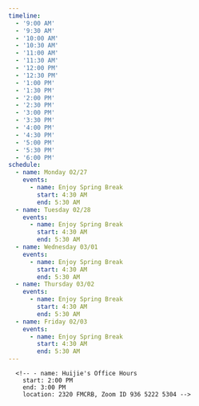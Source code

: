 ```yaml
---
timeline:
  - '9:00 AM'
  - '9:30 AM'
  - '10:00 AM'
  - '10:30 AM'
  - '11:00 AM'
  - '11:30 AM'
  - '12:00 PM'
  - '12:30 PM'
  - '1:00 PM'
  - '1:30 PM'
  - '2:00 PM'
  - '2:30 PM'
  - '3:00 PM'
  - '3:30 PM'
  - '4:00 PM'
  - '4:30 PM'
  - '5:00 PM'
  - '5:30 PM'
  - '6:00 PM'
schedule:
  - name: Monday 02/27
    events:
      - name: Enjoy Spring Break
        start: 4:30 AM
        end: 5:30 AM
  - name: Tuesday 02/28
    events:
      - name: Enjoy Spring Break
        start: 4:30 AM
        end: 5:30 AM
  - name: Wednesday 03/01
    events:
      - name: Enjoy Spring Break
        start: 4:30 AM
        end: 5:30 AM
  - name: Thursday 03/02
    events:
      - name: Enjoy Spring Break
        start: 4:30 AM
        end: 5:30 AM
  - name: Friday 02/03
    events:
      - name: Enjoy Spring Break
        start: 4:30 AM
        end: 5:30 AM
---
```


      <!-- - name: Huijie's Office Hours
        start: 2:00 PM
        end: 3:00 PM
        location: 2320 FMCRB, Zoom ID 936 5222 5304 -->